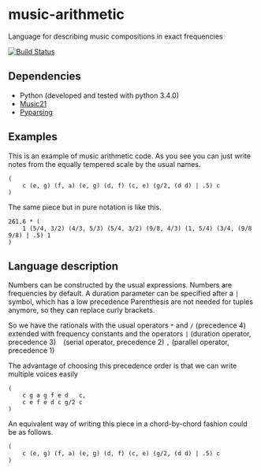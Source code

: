 # music-arithmetic
Language for describing music compositions in exact frequencies

[![Build Status](https://travis-ci.org/Chiel92/music-arithmetic.svg?branch=master)](https://travis-ci.org/Chiel92/music-arithmetic)

## Dependencies
- Python (developed and tested with python 3.4.0)
- [Music21][music21]
- [Pyparsing][pyparsing]

## Examples
This is an example of music arithmetic code.
As you see you can just write notes from the equally tempered scale by the usual names.
```
(
    c (e, g) (f, a) (e, g) (d, f) (c, e) (g/2, (d d) | .5) c
)
```
The same piece but in pure notation is like this.
```
261.6 * (
    1 (5/4, 3/2) (4/3, 5/3) (5/4, 3/2) (9/8, 4/3) (1, 5/4) (3/4, (9/8 9/8) | .5) 1
)
```

## Language description

Numbers can be constructed by the usual expressions.
Numbers are frequencies by default.
A duration parameter can be specified after a `|` symbol, which has a low precedence
Parenthesis are not needed for tuples anymore, so they can replace curly brackets.

So we have the rationals with the usual operators
`*` and `/` (precedence 4)
extended with frequency constants and the operators
`|` (duration operator, precedence 3)
` ` (serial operator, precedence 2)
`,` (parallel operator, precedence 1)

The advantage of choosing this precedence order is that we can write multiple voices easily
```
(
    c g a g f e d   c,
    c e f e d c g/2 c
)
```

An equivalent way of writing this piece in a chord-by-chord fashion could be as follows.
```
(
    c (e, g) (f, a) (e, g) (d, f) (c, e) (g/2, (d d) | .5) c
)
```

[music21]: http://web.mit.edu/music21/doc/
[pyparsing]: https://pypi.python.org/pypi/pyparsing/2.0.3
